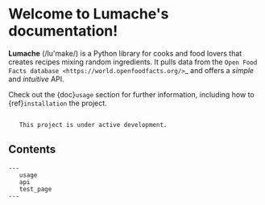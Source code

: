 Welcome to Lumache's documentation!
===================================

**Lumache** (/lu'make/) is a Python library for cooks and food lovers
that creates recipes mixing random ingredients.
It pulls data from the `Open Food Facts database <https://world.openfoodfacts.org/>`_
and offers a *simple* and *intuitive* API.

Check out the {doc}`usage` section for further information, including
how to {ref}`installation` the project.


```note

   This project is under active development.
```


Contents
--------

```toctree
---
   usage
   api
   test_page
---
```